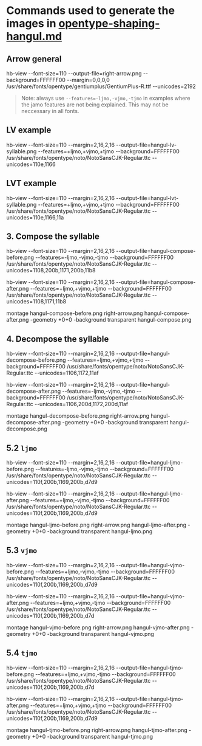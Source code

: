 # Commands used to generate the images in [opentype-shaping-hangul.md](../../opentype-shaping-hangul.md)

## Arrow general

hb-view --font-size=110 --output-file=right-arrow.png --background=FFFFFF00 --margin=0,0,0,0 /usr/share/fonts/opentype/gentiumplus/GentiumPlus-R.ttf --unicodes=2192


> Note: always use `--features=-ljmo,-vjmo,-tjmo` in examples where
> the jamo features are not being explained. This may not be
> neccessary in all fonts.


## LV example

hb-view --font-size=110 --margin=2,16,2,16 --output-file=hangul-lv-syllable.png --features=+ljmo,+vjmo,+tjmo --background=FFFFFF00 /usr/share/fonts/opentype/noto/NotoSansCJK-Regular.ttc --unicodes=110e,1166


## LVT example

hb-view --font-size=110 --margin=2,16,2,16 --output-file=hangul-lvt-syllable.png --features=+ljmo,+vjmo,+tjmo --background=FFFFFF00 /usr/share/fonts/opentype/noto/NotoSansCJK-Regular.ttc --unicodes=110e,1166,11a


## 3. Compose the syllable

hb-view --font-size=110 --margin=2,16,2,16 --output-file=hangul-compose-before.png --features=-ljmo,-vjmo,-tjmo --background=FFFFFF00 /usr/share/fonts/opentype/noto/NotoSansCJK-Regular.ttc --unicodes=1108,200b,1171,200b,11b8

hb-view --font-size=110 --margin=2,16,2,16 --output-file=hangul-compose-after.png --features=+ljmo,+vjmo,+tjmo --background=FFFFFF00 /usr/share/fonts/opentype/noto/NotoSansCJK-Regular.ttc --unicodes=1108,1171,11b8

montage hangul-compose-before.png right-arrow.png hangul-compose-after.png -geometry +0+0 -background transparent hangul-compose.png


## 4. Decompose the syllable

hb-view --font-size=110 --margin=2,16,2,16 --output-file=hangul-decompose-before.png --features=+ljmo,+vjmo,+tjmo --background=FFFFFF00 /usr/share/fonts/opentype/noto/NotoSansCJK-Regular.ttc --unicodes=1106,1172,11af

hb-view --font-size=110 --margin=2,16,2,16 --output-file=hangul-decompose-after.png --features=-ljmo,-vjmo,-tjmo --background=FFFFFF00 /usr/share/fonts/opentype/noto/NotoSansCJK-Regular.ttc --unicodes=1106,200d,1172,200d,11af

montage hangul-decompose-before.png right-arrow.png hangul-decompose-after.png -geometry +0+0 -background transparent hangul-decompose.png


## 5.2 `ljmo`

hb-view --font-size=110 --margin=2,16,2,16 --output-file=hangul-ljmo-before.png --features=-ljmo,-vjmo,-tjmo --background=FFFFFF00 /usr/share/fonts/opentype/noto/NotoSansCJK-Regular.ttc --unicodes=110f,200b,1169,200b,d7d9

hb-view --font-size=110 --margin=2,16,2,16 --output-file=hangul-ljmo-after.png --features=+ljmo,-vjmo,-tjmo --background=FFFFFF00 /usr/share/fonts/opentype/noto/NotoSansCJK-Regular.ttc --unicodes=110f,200b,1169,200b,d7d9

montage hangul-ljmo-before.png right-arrow.png hangul-ljmo-after.png -geometry +0+0 -background transparent hangul-ljmo.png


## 5.3 `vjmo`

hb-view --font-size=110 --margin=2,16,2,16 --output-file=hangul-vjmo-before.png --features=+ljmo,-vjmo,-tjmo --background=FFFFFF00 /usr/share/fonts/opentype/noto/NotoSansCJK-Regular.ttc --unicodes=110f,200b,1169,200b,d7d9

hb-view --font-size=110 --margin=2,16,2,16 --output-file=hangul-vjmo-after.png --features=+ljmo,+vjmo,-tjmo --background=FFFFFF00 /usr/share/fonts/opentype/noto/NotoSansCJK-Regular.ttc --unicodes=110f,200b,1169,200b,d7d

montage hangul-vjmo-before.png right-arrow.png hangul-vjmo-after.png -geometry +0+0 -background transparent hangul-vjmo.png


## 5.4 `tjmo`

hb-view --font-size=110 --margin=2,16,2,16 --output-file=hangul-tjmo-before.png --features=+ljmo,+vjmo,-tjmo --background=FFFFFF00 /usr/share/fonts/opentype/noto/NotoSansCJK-Regular.ttc --unicodes=110f,200b,1169,200b,d7d

hb-view --font-size=110 --margin=2,16,2,16 --output-file=hangul-tjmo-after.png --features=+ljmo,+vjmo,+tjmo --background=FFFFFF00 /usr/share/fonts/opentype/noto/NotoSansCJK-Regular.ttc --unicodes=110f,200b,1169,200b,d7d9

montage hangul-tjmo-before.png right-arrow.png hangul-tjmo-after.png -geometry +0+0 -background transparent hangul-tjmo.png









































